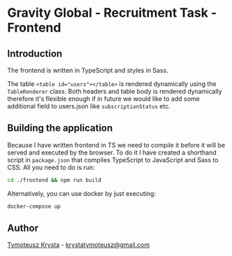 # Gravity Global - Recruitment Task - Frontend

## Introduction
The frontend is written in TypeScript and styles in Sass.

The table `<table id="users"></table>` is rendered dynamically using the `TableRenderer` class. Both headers and table body is rendered dynamically therefore it's flexible enough if in future we would like to add some additional field to users.json like `subscriptionStatus` etc.

## Building the application
Because I have written frontend in TS we need to compile it before it will be served and executed by the browser. To do it I have created a shorthand script in `package.json` that compiles TypeScript to JavaScript and Sass to CSS. All you need to do is run:
```sh
cd ./frontend && npm run build
```

Alternatively, you can use docker by just executing:
```sh
docker-compose up
```

## Author
[Tymoteusz Krysta](https://www.linkedin.com/in/tim-krysta/) - krystatymoteusz@gmail.com
